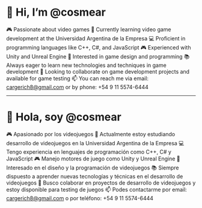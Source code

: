 # 👋 Hi, I’m @cosmear
🎮 Passionate about video games
🌱 Currently learning video game development at the Universidad Argentina de la Empresa
💻 Proficient in programming languages like C++, C#, and JavaScript
🎮 Experienced with Unity and Unreal Engine
🎯 Interested in game design and programming
📚 Always eager to learn new technologies and techniques in game development
🤝 Looking to collaborate on game development projects and available for game testing
📫 You can reach me via email: cargerich8@gmail.com or by phone: +54 9 11 5574-6444

----------------------------------------------------------------------------------------------------------

# 👋 Hola, soy @cosmear
🎮 Apasionado por los videojuegos
🌱 Actualmente estoy estudiando desarrollo de videojuegos en la Universidad Argentina de la Empresa
💻 Tengo experiencia en lenguajes de programación como C++, C# y JavaScript
🎮 Manejo motores de juego como Unity y Unreal Engine
🎯 Interesado en el diseño y la programación de videojuegos
📚 Siempre dispuesto a aprender nuevas tecnologías y técnicas en el desarrollo de videojuegos
🤝 Busco colaborar en proyectos de desarrollo de videojuegos y estoy disponible para testing de juegos
📫 Podes contactarme por email: cargerich8@gmail.com o por teléfono: +54 9 11 5574-6444


<!---
cosmear/cosmear is a ✨ special ✨ repository because its `README.md` (this file) appears on your GitHub profile.
You can click the Preview link to take a look at your changes.
--->
